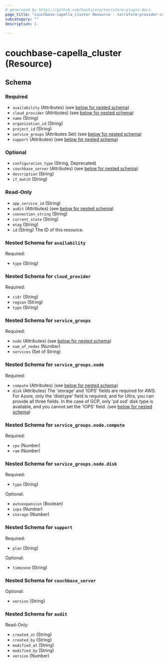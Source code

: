 ```yaml
---
# generated by https://github.com/hashicorp/terraform-plugin-docs
page_title: "couchbase-capella_cluster Resource - terraform-provider-couchbase-capella"
subcategory: ""
description: |-
  
---
```


# couchbase-capella_cluster (Resource)





<!-- schema generated by tfplugindocs -->
## Schema

### Required

- `availability` (Attributes) (see [below for nested schema](#nestedatt--availability))
- `cloud_provider` (Attributes) (see [below for nested schema](#nestedatt--cloud_provider))
- `name` (String)
- `organization_id` (String)
- `project_id` (String)
- `service_groups` (Attributes Set) (see [below for nested schema](#nestedatt--service_groups))
- `support` (Attributes) (see [below for nested schema](#nestedatt--support))

### Optional

- `configuration_type` (String, Deprecated)
- `couchbase_server` (Attributes) (see [below for nested schema](#nestedatt--couchbase_server))
- `description` (String)
- `if_match` (String)

### Read-Only

- `app_service_id` (String)
- `audit` (Attributes) (see [below for nested schema](#nestedatt--audit))
- `connection_string` (String)
- `current_state` (String)
- `etag` (String)
- `id` (String) The ID of this resource.

<a id="nestedatt--availability"></a>
### Nested Schema for `availability`

Required:

- `type` (String)


<a id="nestedatt--cloud_provider"></a>
### Nested Schema for `cloud_provider`

Required:

- `cidr` (String)
- `region` (String)
- `type` (String)


<a id="nestedatt--service_groups"></a>
### Nested Schema for `service_groups`

Required:

- `node` (Attributes) (see [below for nested schema](#nestedatt--service_groups--node))
- `num_of_nodes` (Number)
- `services` (Set of String)

<a id="nestedatt--service_groups--node"></a>
### Nested Schema for `service_groups.node`

Required:

- `compute` (Attributes) (see [below for nested schema](#nestedatt--service_groups--node--compute))
- `disk` (Attributes) The 'storage' and 'IOPS' fields are required for AWS. For Azure, only the 'disktype' field is required, and for Ultra, you can provide all three fields. In the case of GCP, only 'pd ssd' disk type is available, and you cannot set the 'IOPS' field. (see [below for nested schema](#nestedatt--service_groups--node--disk))

<a id="nestedatt--service_groups--node--compute"></a>
### Nested Schema for `service_groups.node.compute`

Required:

- `cpu` (Number)
- `ram` (Number)


<a id="nestedatt--service_groups--node--disk"></a>
### Nested Schema for `service_groups.node.disk`

Required:

- `type` (String)

Optional:

- `autoexpansion` (Boolean)
- `iops` (Number)
- `storage` (Number)




<a id="nestedatt--support"></a>
### Nested Schema for `support`

Required:

- `plan` (String)

Optional:

- `timezone` (String)


<a id="nestedatt--couchbase_server"></a>
### Nested Schema for `couchbase_server`

Optional:

- `version` (String)


<a id="nestedatt--audit"></a>
### Nested Schema for `audit`

Read-Only:

- `created_at` (String)
- `created_by` (String)
- `modified_at` (String)
- `modified_by` (String)
- `version` (Number)
